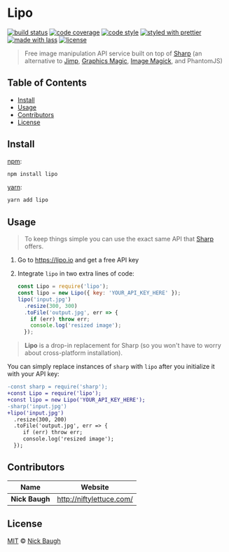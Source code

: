 # Lipo

[![build status](https://img.shields.io/travis/niftylettuce/lipo.svg)](https://travis-ci.org/niftylettuce/lipo)
[![code coverage](https://img.shields.io/codecov/c/github/niftylettuce/lipo.svg)](https://codecov.io/gh/niftylettuce/lipo)
[![code style](https://img.shields.io/badge/code_style-XO-5ed9c7.svg)](https://github.com/sindresorhus/xo)
[![styled with prettier](https://img.shields.io/badge/styled_with-prettier-ff69b4.svg)](https://github.com/prettier/prettier)
[![made with lass](https://img.shields.io/badge/made_with-lass-95CC28.svg)](https://lass.js.org)
[![license](https://img.shields.io/github/license/niftylettuce/lipo.svg)](LICENSE)

> Free image manipulation API service built on top of [Sharp][] (an alternative to [Jimp][], [Graphics Magic][gm], [Image Magick][im], and PhantomJS)


## Table of Contents

* [Install](#install)
* [Usage](#usage)
* [Contributors](#contributors)
* [License](#license)


## Install

[npm][]:

```sh
npm install lipo
```

[yarn][]:

```sh
yarn add lipo
```


## Usage

> To keep things simple you can use the exact same API that [Sharp][] offers.

1. Go to <https://lipo.io> and get a free API key

2. Integrate `lipo` in two extra lines of code:

   ```js
   const Lipo = require('lipo');
   const lipo = new Lipo({ key: 'YOUR_API_KEY_HERE' });
   lipo('input.jpg')
     .resize(300, 300)
     .toFile('output.jpg', err => {
       if (err) throw err;
       console.log('resized image');
     });
   ```

> **Lipo** is a drop-in replacement for Sharp (so you won't have to worry about cross-platform installation).

You can simply replace instances of `sharp` with `lipo` after you initialize it with your API key:

```diff
-const sharp = require('sharp');
+const Lipo = require('lipo');
+const lipo = new Lipo('YOUR_API_KEY_HERE');
-sharp('input.jpg')
+lipo('input.jpg')
  .resize(300, 200)
  .toFile('output.jpg', err => {
     if (err) throw err;
     console.log('resized image');
  });
```


## Contributors

| Name           | Website                    |
| -------------- | -------------------------- |
| **Nick Baugh** | <http://niftylettuce.com/> |


## License

[MIT](LICENSE) © [Nick Baugh](http://niftylettuce.com/)


## 

[npm]: https://www.npmjs.com/

[yarn]: https://yarnpkg.com/

[sharp]: http://sharp.dimens.io/

[jimp]: https://github.com/oliver-moran/jimp

[gm]: https://aheckmann.github.io/gm/

[im]: https://github.com/yourdeveloper/node-imagemagick
